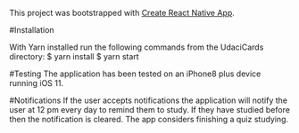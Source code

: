 This project was bootstrapped with [Create React Native App](https://github.com/react-community/create-react-native-app).

#Installation

With Yarn installed run the following commands from the UdaciCards directory:
$ yarn install
$ yarn start

#Testing
The application has been tested on an iPhone8 plus device running iOS 11.

#Notifications
If the user accepts notifications the application will notify the user at 12 pm every day to remind them to study. 
If they have studied before then the notification is cleared. The app considers finishing a quiz studying. 